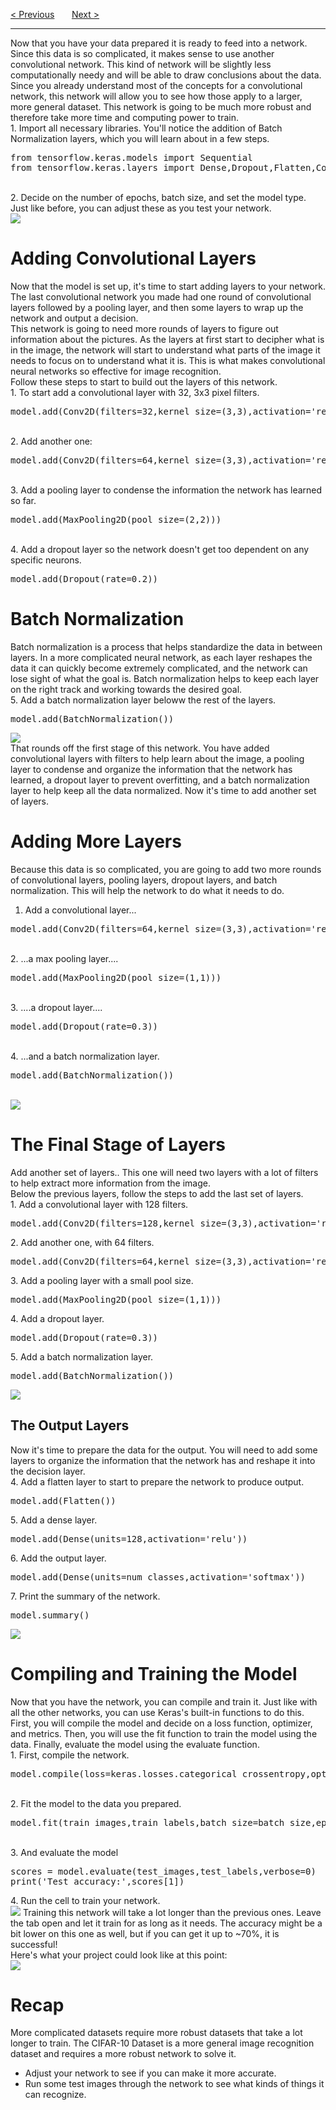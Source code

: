 <a href="/v4/CIFAR-Data/Preparing-CIFAR-Data-Challenge.md">&lt; Previous</a>
&nbsp;&nbsp;&nbsp;&nbsp;&nbsp;
<a href="/v4/CIFAR-Data/Test-Your-CIFAR-Network.md">Next &gt;</a>
<hr>
Now that you have your data prepared it is ready to feed into a network. Since this data is so complicated, it makes sense to use another convolutional network. This kind of network will be slightly less computationally needy and will be able to draw conclusions about the data.  
<br>
Since you already understand most of the concepts for a convolutional network, this network will allow you to see how those apply to a larger, more general dataset. This network is going to be much more robust and therefore take more time and computing power to train. 
<br>
1. Import all necessary libraries. You'll notice the addition of Batch Normalization layers, which you will learn about in a few steps.
<pre>
from tensorflow.keras.models import Sequential 
from tensorflow.keras.layers import Dense,Dropout,Flatten,Conv2D,MaxPooling2D,BatchNormalization
</pre>
<br>
2. Decide on the number of epochs, batch size, and set the model type. Just like before, you can adjust these as you test your network.
<br>
<img src="https://i.imgur.com/CQ8BhG0.png">
<h1>Adding Convolutional Layers</h1>
Now that the model is set up, it's time to start adding layers to your network. The last convolutional network you made had one round of convolutional layers followed by a pooling layer, and then some layers to wrap up the network and output a decision.
<br>
This network is going to need more rounds of layers to figure out information about the pictures. As the layers at first start to decipher what is in the image, the network will start to understand what parts of the image it needs to focus on to understand what it is. This is what makes convolutional neural networks so effective for image recognition. 
<br>
Follow these steps to start to build out the layers of this network. 
<br>
1. To start add a convolutional layer with 32, 3x3 pixel filters.
<pre>model.add(Conv2D(filters=32,kernel_size=(3,3),activation='relu',input_shape=input_shape))</pre>
<br>
2. Add another one:
<pre>model.add(Conv2D(filters=64,kernel_size=(3,3),activation='relu',input_shape=input_shape))</pre>
<br>
3. Add a pooling layer to condense the information the network has learned so far.
<pre>model.add(MaxPooling2D(pool_size=(2,2)))</pre>
<br>
4. Add a dropout layer so the network doesn't get too dependent on any specific neurons.
<pre>model.add(Dropout(rate=0.2))</pre>
<h1>Batch Normalization</h1>
Batch normalization is a process that helps standardize the data in between layers. In a more complicated neural network, as each layer reshapes the data it can quickly become extremely complicated, and the network can lose sight of what the goal is. Batch normalization helps to keep each layer on the right track and working towards the desired goal. 
<br>
5. Add a batch normalization layer beloww the rest of the layers. 
<pre>model.add(BatchNormalization())</pre>
<img src="https://i.imgur.com/2obXzCM.png">
<br>
That rounds off the first stage of this network. You have added convolutional layers with filters to help learn about the image, a pooling layer to condense and organize the information that the network has learned, a dropout layer to prevent overfitting, and a batch normalization layer to help keep all the data normalized. Now it's time to add another set of layers.
<h1>Adding More Layers</h1>

Because this data is so complicated, you are going to add two more rounds of convolutional layers, pooling layers, dropout layers, and batch normalization. This will help the network to do what it needs to do.
<br>
1. Add a convolutional layer...
<pre>model.add(Conv2D(filters=64,kernel_size=(3,3),activation='relu'))</pre>
<br>
2. ...a max pooling layer....
<pre>model.add(MaxPooling2D(pool_size=(1,1)))</pre>
<br>
3. ....a dropout layer....
<pre>model.add(Dropout(rate=0.3))</pre>
<br>
4. ...and a batch normalization layer.
<pre>model.add(BatchNormalization())</pre>
<br>
<img src="https://i.imgur.com/YnUJEKu.png">
<h1>The Final Stage of Layers</h1>
Add another set of layers.. This one will need two layers with a lot of filters to help extract more information from the image.
<br>
Below the previous layers, follow the steps to add the last set of layers.
<br>
1. Add a convolutional layer with 128 filters.
<pre>model.add(Conv2D(filters=128,kernel_size=(3,3),activation='relu'))</pre>
2. Add another one, with 64 filters.
<pre>model.add(Conv2D(filters=64,kernel_size=(3,3),activation='relu'))</pre>
3. Add a pooling layer with a small pool size.
<pre>model.add(MaxPooling2D(pool_size=(1,1)))</pre>
4. Add a dropout layer.
<pre>model.add(Dropout(rate=0.3))</pre>
5. Add a batch normalization layer.
<pre>model.add(BatchNormalization())</pre>
<img src="https://i.imgur.com/XdvdVzR.png">
<h2>The Output Layers</h2>
Now it's time to prepare the data for the output. You will need to add some layers to organize the information that the network has and reshape it into the decision layer.
<br>
4. Add a flatten layer to start to prepare the network to produce output. 
<pre>model.add(Flatten())</pre>
5. Add a dense layer. 
<pre>model.add(Dense(units=128,activation='relu'))</pre>
6. Add the output layer. 
<pre>model.add(Dense(units=num_classes,activation='softmax'))</pre>
7. Print the summary of the network. 
<pre>model.summary()</pre>
<img src="https://i.imgur.com/LferMyT.png">
<h1>Compiling and Training the Model</h1>
Now that you have the network, you can compile and train it. Just like with all the other networks, you can use Keras's built-in functions to do this. First, you will compile the model and decide on a loss function, optimizer, and metrics. Then, you will use the fit function to train the model using the data. Finally, evaluate the model using the evaluate function. 
<br>
1. First, compile the network. 
<pre>model.compile(loss=keras.losses.categorical_crossentropy,optimizer='adam',metrics=['accuracy'])</pre>
<br>
2. Fit the model to the data you prepared. 
<pre>model.fit(train_images,train_labels,batch_size=batch_size,epochs=epochs,validation_data=(test_images,test_labels),shuffle=True)</pre>
<br>
3. And evaluate the model
<pre>
scores = model.evaluate(test_images,test_labels,verbose=0) 
print('Test accuracy:',scores[1])  
</pre>
4. Run the cell to train your network. 
<br>
<img src="https://i.imgur.com/ofNjIK8.png">
Training this network will take a lot longer than the previous ones. Leave the tab open and let it train for as long as it needs. The accuracy might be a bit lower on this one as well, but if you can get it up to ~70%, it is successful!
<br>
Here's what your project could look like at this point:
<br>
<img src="https://i.imgur.com/sGqzVyU.png">
<h1>Recap</h1>
More complicated datasets require more robust datasets that take a lot longer to train.  The CIFAR-10 Dataset is a more general image recognition dataset and requires a more robust network to solve it. 
<ul>
  <li>Adjust your network to see if you can make it more accurate.</li>
  <li>Run some test images through the network to see what kinds of things it can recognize.</li>
</ul>
